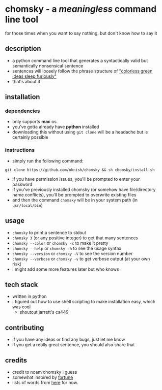 # chomsky - a _meaningless_ command line tool

for those times when you want to say nothing, but don't know how to say it

## description

- a python command line tool that generates a syntactically valid but semantically nonsensical sentence
- sentences will loosely follow the phrase structure of ["colorless green ideas sleep furiously"](https://en.wikipedia.org/wiki/Colorless_green_ideas_sleep_furiously)
- that's about it

## installation

### dependencies

- only supports **mac** os.
- you've gotta already have **python** installed
- downloading this without using `git clone` will be a headache but is certainly possible

### instructions

- simply run the following command:

```
git clone https://github.com/nknish/chomsky && sh chomsky/install.sh
```

- if you have permission issues, you'll be prompted to enter your password
- if you've previously installed chomsky (or somehow have file/directory name conflicts), you'll be prompted to overwrite existing files
- and then the command `chomsky` will be in your system path (in `usr/local/bin`)

## usage

- `chomsky` to print a sentence to stdout
- `chomsky 3` (or any positive integer) to get that many sentences
- `chomsky --color` or `chomsky -c` to make it pretty
- `chomsky --help` or `chomsky -h` to see the usage syntax
- `chomsky --version` or `chomsky -V` to see the version number
- `chomsky --verbose` or `chomsky -v` to get verbose output (at your own risk)
- i might add some more features later but who knows

## tech stack

- written in python
- i figured out how to use shell scripting to make installation easy, which was cool
  - shoutout jarrett's cs449

## contributing

- if you have any ideas or find any bugs, just let me know
- if you get a really great sentence, you should also share that

## credits

- credit to noam chomsky i guess
- somewhat inspired by [fortune](<https://en.wikipedia.org/wiki/Fortune_(Unix)>)
- lists of words from [here](http://www.ashley-bovan.co.uk/words/partsofspeech.html) for now.
